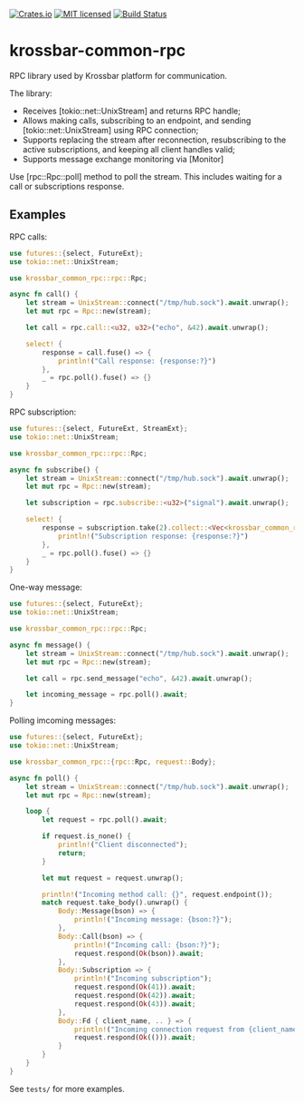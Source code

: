 [![Crates.io][crates-badge]][crates-url]
[![MIT licensed][mit-badge]][mit-url]
[![Build Status][actions-badge]][actions-url]

[crates-badge]: https://img.shields.io/crates/v/krossbar-common-rpc.svg
[crates-url]: https://crates.io/crates/krossbar-common-rpc
[mit-badge]: https://img.shields.io/badge/license-MIT-blue.svg
[mit-url]: https://github.com/krossbar-platform/krossbar-common/blob/main/LICENSE
[actions-badge]: https://github.com/krossbar-platform/krossbar-common/actions/workflows/CI/badge.svg
[actions-url]: https://github.com/krossbar-platform/krossbar-common/actions/workflows/ci.yml

# krossbar-common-rpc

RPC library used by Krossbar platform for communication.

The library:
- Receives [tokio::net::UnixStream] and returns RPC handle;
- Allows making calls, subscribing to an endpoint, and sending [tokio::net::UnixStream] using RPC connection;
- Supports replacing the stream after reconnection, resubscribing to the active subscriptions, and keeping all client handles valid;
- Supports message exchange monitoring via [Monitor]

Use [rpc::Rpc::poll] method to poll the stream. This includes waiting for a call or subscriptions response.

## Examples

RPC calls:
```rust
use futures::{select, FutureExt};
use tokio::net::UnixStream;

use krossbar_common_rpc::rpc::Rpc;

async fn call() {
    let stream = UnixStream::connect("/tmp/hub.sock").await.unwrap();
    let mut rpc = Rpc::new(stream);

    let call = rpc.call::<u32, u32>("echo", &42).await.unwrap();

    select! {
        response = call.fuse() => {
            println!("Call response: {response:?}")
        },
        _ = rpc.poll().fuse() => {}
    }
}
```

RPC subscription:
```rust
use futures::{select, FutureExt, StreamExt};
use tokio::net::UnixStream;

use krossbar_common_rpc::rpc::Rpc;

async fn subscribe() {
    let stream = UnixStream::connect("/tmp/hub.sock").await.unwrap();
    let mut rpc = Rpc::new(stream);

    let subscription = rpc.subscribe::<u32>("signal").await.unwrap();

    select! {
        response = subscription.take(2).collect::<Vec<krossbar_common_rpc::Result<u32>>>() => {
            println!("Subscription response: {response:?}")
        },
        _ = rpc.poll().fuse() => {}
    }
}
```

One-way message:
```rust
use futures::{select, FutureExt};
use tokio::net::UnixStream;

use krossbar_common_rpc::rpc::Rpc;

async fn message() {
    let stream = UnixStream::connect("/tmp/hub.sock").await.unwrap();
    let mut rpc = Rpc::new(stream);

    let call = rpc.send_message("echo", &42).await.unwrap();

    let incoming_message = rpc.poll().await;
}
```

Polling imcoming messages:
```rust
use futures::{select, FutureExt};
use tokio::net::UnixStream;

use krossbar_common_rpc::{rpc::Rpc, request::Body};

async fn poll() {
    let stream = UnixStream::connect("/tmp/hub.sock").await.unwrap();
    let mut rpc = Rpc::new(stream);

    loop {
        let request = rpc.poll().await;

        if request.is_none() {
            println!("Client disconnected");
            return;
        }

        let mut request = request.unwrap();

        println!("Incoming method call: {}", request.endpoint());
        match request.take_body().unwrap() {
            Body::Message(bson) => {
                println!("Incoming message: {bson:?}");
            },
            Body::Call(bson) => {
                println!("Incoming call: {bson:?}");
                request.respond(Ok(bson)).await;
            },
            Body::Subscription => {
                println!("Incoming subscription");
                request.respond(Ok(41)).await;
                request.respond(Ok(42)).await;
                request.respond(Ok(43)).await;
            },
            Body::Fd { client_name, .. } => {
                println!("Incoming connection request from {client_name}");
                request.respond(Ok(())).await;
            }
        }
    }
}
```

See `tests/` for more examples.
